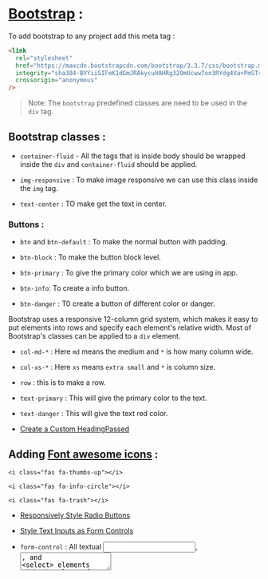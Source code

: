 # [Bootstrap](https://www.freecodecamp.org/learn/front-end-libraries/bootstrap/) :

To add bootstrap to any project add this meta tag :

```html
<link
  rel="stylesheet"
  href="https://maxcdn.bootstrapcdn.com/bootstrap/3.3.7/css/bootstrap.min.css"
  integrity="sha384-BVYiiSIFeK1dGmJRAkycuHAHRg32OmUcww7on3RYdg4Va+PmSTsz/K68vbdEjh4u"
  crossorigin="anonymous"
/>
```

> Note: The `bootstrap` predefined classes are need to be used in the `div` tag.

## Bootstrap classes :

- `container-fluid` - All the tags that is inside body should be wrapped inside the `div` and `container-fluid` should be applied.

* `img-responsive` : To make image responsive we can use this class inside the `img` tag.

* `text-center` : TO make get the text in center.

### Buttons :

- `btn` and `btn-default` : To make the normal button with padding.

* `btn-block` : To make the button block level.

* `btn-primary` : To give the primary color which we are using in app.

* `btn-info`: To create a info button.

* `btn-danger` : T0 create a button of different color or danger.

Bootstrap uses a responsive 12-column grid system, which makes it easy to put elements into rows and specify each element's relative width. Most of Bootstrap's classes can be applied to a `div` element.

- `col-md-*` : Here `md` means the medium and `*` is how many column wide.

- `col-xs-*` : Here `xs` means `extra small` and `*` is column size.

* `row` : this is to make a row.

* `text-primary` : This will give the primary color to the text.

* `text-danger` : This will give the text red color.

* [Create a Custom HeadingPassed](https://www.freecodecamp.org/learn/front-end-libraries/bootstrap/create-a-custom-heading)

## Adding [Font awesome icons](<link rel="stylesheet" href="https://use.fontawesome.com/releases/v5.8.1/css/all.css" integrity="sha384-50oBUHEmvpQ+1lW4y57PTFmhCaXp0ML5d60M1M7uH2+nqUivzIebhndOJK28anvf" crossorigin="anonymous">) :

`<i class="fas fa-thumbs-up"></i>`

`<i class="fas fa-info-circle"></i>`

`<i class="fas fa-trash"></i>`

- [Responsively Style Radio Buttons](https://www.freecodecamp.org/learn/front-end-libraries/bootstrap/responsively-style-radio-buttons)

* [Style Text Inputs as Form Controls](https://www.freecodecamp.org/learn/front-end-libraries/bootstrap/style-text-inputs-as-form-controls)

* `form-control` : All textual <input>, <textarea>, and <select> elements with the class .form-control have a width of 100%.

* [Line up Form Elements Responsively with Bootstrap](https://www.freecodecamp.org/learn/front-end-libraries/bootstrap/line-up-form-elements-responsively-with-bootstrap).

* `well` : Bootstrap has a class called well that can create a visual sense of depth for your columns.

> Note: Not every class needs to have corresponding CSS. Sometimes we create classes just for the purpose of selecting these elements more easily using jQuery.
